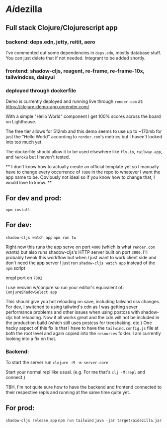 # <strong><em>Ai</em></strong>dezilla

## Full stack Clojure/Clojurescript app

### backend: deps.edn, jetty, reitit, aero

I've commented out some dependencies in `deps.edn`, mostly database stuff. You can just delete that if not needed. Integrant to be added shortly.

### frontend: shadow-cljs, reagent, re-frame, re-frame-10x, tailwindcss, daisyui

### deployed through dockerfile

Demo is currently deployed and running live through `render.com` at: https://clojure-demo-app.onrender.com/

With a simple "Hello World" component I get 100% scores across the board on Lighthouse.

The free tier allows for 512mb and this demo seems to use up to ~170mb for just the "Hello World" according to `render.com`'s metrics but I haven't looked into too much yet.

The dockerfile should allow it to be used elsewhere like `fly.io`, `railway.app`, and `heroku` but I haven't tested.

** I don't know how to actually create an official template yet so I manually have to change every occurrence of `TODO` in the repo
to whatever I want the app name to be. Obviously not ideal so if you know how to change that, I would love to know. **

## For dev and prod:

`npm install`

## For dev:

`shadow-cljs watch app`
`npm run tw`

Right now this runs the app serve on port `4000` (which is what `render.com` wants) but also
runs shadow-cljs's HTTP server built on port `3000`. I'll probably tweak this workflow but
when I just want to work client side and don't need the app server I just run
`shadow-cljs watch app` instead of the `npm` script

nrepl port on `7002`

I use neovim w/conjure so run your editor's equivalent of: `ConjureShadowSelect app`

This should give you hot reloading on save, including tailwind css changes.
For dev, I switched to using tailwind's cdn as I was getting sever performance problems
and other issues when using postcss with shadow-cljs hot reloading. Now it all works
great and the cdn will not be included in the production build (which still uses postcss
for treeshaking, etc.) One hacky aspect of this fix is that I have to have the
`tailwind.config.js` file at both the root level and again copied into the `resources`
folder. I am currently looking into a fix on that.

### Backend:

To start the server run `clojure -M -m server.core`

Start your normal repl like usual. (e.g. For me that's `clj -M:repl` and connect.)

TBH, I'm not quite sure how to have the backend and frontend connected to their respective repls and running at the same time quite yet.

## For prod:

`shadow-cljs release app`
`npm run tailwind`
`java -jar target/aidezilla.jar`
